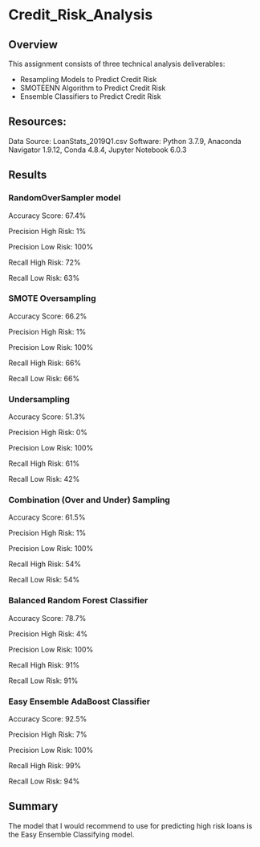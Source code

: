 # Credit_Risk_Analysis

## Overview 

This  assignment consists of three technical analysis deliverables:

- Resampling Models to Predict Credit Risk
- SMOTEENN Algorithm to Predict Credit Risk
- Ensemble Classifiers to Predict Credit Risk

## Resources:

Data Source: LoanStats_2019Q1.csv
Software: Python 3.7.9, Anaconda Navigator 1.9.12, Conda 4.8.4, Jupyter Notebook 6.0.3

## Results

### RandomOverSampler model

Accuracy Score: 67.4%

Precision High Risk: 1%

Precision Low Risk: 100%

Recall High Risk: 72%

Recall Low Risk: 63%

### SMOTE Oversampling

Accuracy Score: 66.2%

Precision High Risk: 1%

Precision Low Risk: 100%

Recall High Risk: 66%

Recall Low Risk: 66%

### Undersampling

Accuracy Score: 51.3%

Precision High Risk: 0%

Precision Low Risk: 100%

Recall High Risk: 61%

Recall Low Risk: 42%

### Combination (Over and Under) Sampling

Accuracy Score: 61.5%

Precision High Risk: 1%

Precision Low Risk: 100%

Recall High Risk: 54%

Recall Low Risk: 54%

### Balanced Random Forest Classifier

Accuracy Score: 78.7%

Precision High Risk: 4%

Precision Low Risk: 100%

Recall High Risk: 91%

Recall Low Risk: 91%

### Easy Ensemble AdaBoost Classifier

Accuracy Score: 92.5%

Precision High Risk: 7%

Precision Low Risk: 100%

Recall High Risk: 99%

Recall Low Risk: 94%


## Summary

The model that I would recommend to use for predicting high risk loans is the Easy Ensemble Classifying model.
